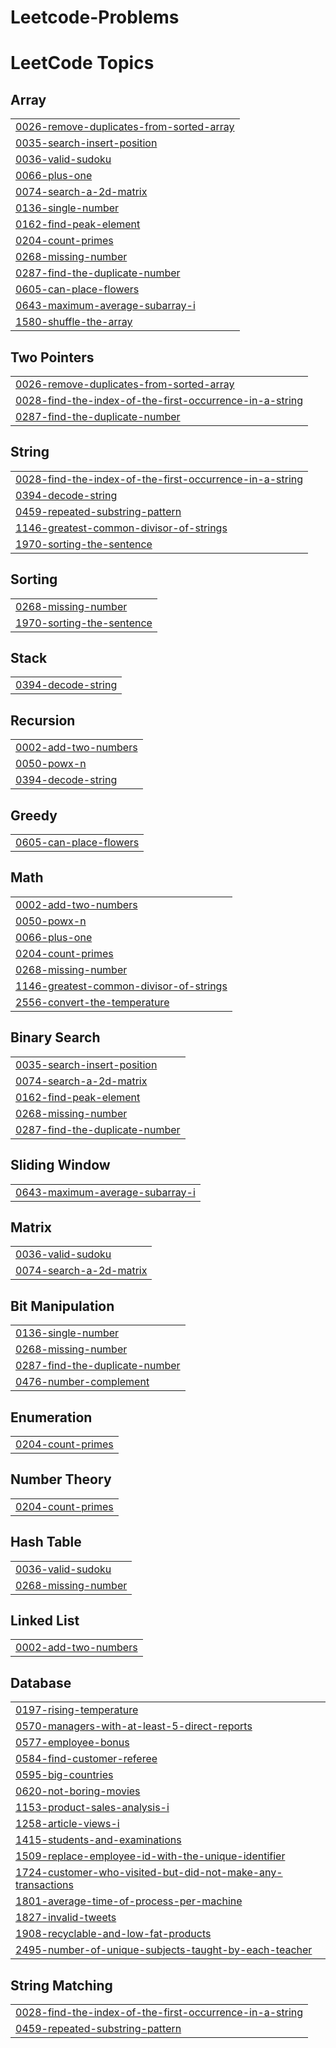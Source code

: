# Leetcode-Problems

<!---LeetCode Topics Start-->
# LeetCode Topics
## Array
|  |
| ------- |
| [0026-remove-duplicates-from-sorted-array](https://github.com/Vanathi-N/Leetcode-Problems/tree/master/0026-remove-duplicates-from-sorted-array) |
| [0035-search-insert-position](https://github.com/Vanathi-N/Leetcode-Problems/tree/master/0035-search-insert-position) |
| [0036-valid-sudoku](https://github.com/Vanathi-N/Leetcode-Problems/tree/master/0036-valid-sudoku) |
| [0066-plus-one](https://github.com/Vanathi-N/Leetcode-Problems/tree/master/0066-plus-one) |
| [0074-search-a-2d-matrix](https://github.com/Vanathi-N/Leetcode-Problems/tree/master/0074-search-a-2d-matrix) |
| [0136-single-number](https://github.com/Vanathi-N/Leetcode-Problems/tree/master/0136-single-number) |
| [0162-find-peak-element](https://github.com/Vanathi-N/Leetcode-Problems/tree/master/0162-find-peak-element) |
| [0204-count-primes](https://github.com/Vanathi-N/Leetcode-Problems/tree/master/0204-count-primes) |
| [0268-missing-number](https://github.com/Vanathi-N/Leetcode-Problems/tree/master/0268-missing-number) |
| [0287-find-the-duplicate-number](https://github.com/Vanathi-N/Leetcode-Problems/tree/master/0287-find-the-duplicate-number) |
| [0605-can-place-flowers](https://github.com/Vanathi-N/Leetcode-Problems/tree/master/0605-can-place-flowers) |
| [0643-maximum-average-subarray-i](https://github.com/Vanathi-N/Leetcode-Problems/tree/master/0643-maximum-average-subarray-i) |
| [1580-shuffle-the-array](https://github.com/Vanathi-N/Leetcode-Problems/tree/master/1580-shuffle-the-array) |
## Two Pointers
|  |
| ------- |
| [0026-remove-duplicates-from-sorted-array](https://github.com/Vanathi-N/Leetcode-Problems/tree/master/0026-remove-duplicates-from-sorted-array) |
| [0028-find-the-index-of-the-first-occurrence-in-a-string](https://github.com/Vanathi-N/Leetcode-Problems/tree/master/0028-find-the-index-of-the-first-occurrence-in-a-string) |
| [0287-find-the-duplicate-number](https://github.com/Vanathi-N/Leetcode-Problems/tree/master/0287-find-the-duplicate-number) |
## String
|  |
| ------- |
| [0028-find-the-index-of-the-first-occurrence-in-a-string](https://github.com/Vanathi-N/Leetcode-Problems/tree/master/0028-find-the-index-of-the-first-occurrence-in-a-string) |
| [0394-decode-string](https://github.com/Vanathi-N/Leetcode-Problems/tree/master/0394-decode-string) |
| [0459-repeated-substring-pattern](https://github.com/Vanathi-N/Leetcode-Problems/tree/master/0459-repeated-substring-pattern) |
| [1146-greatest-common-divisor-of-strings](https://github.com/Vanathi-N/Leetcode-Problems/tree/master/1146-greatest-common-divisor-of-strings) |
| [1970-sorting-the-sentence](https://github.com/Vanathi-N/Leetcode-Problems/tree/master/1970-sorting-the-sentence) |
## Sorting
|  |
| ------- |
| [0268-missing-number](https://github.com/Vanathi-N/Leetcode-Problems/tree/master/0268-missing-number) |
| [1970-sorting-the-sentence](https://github.com/Vanathi-N/Leetcode-Problems/tree/master/1970-sorting-the-sentence) |
## Stack
|  |
| ------- |
| [0394-decode-string](https://github.com/Vanathi-N/Leetcode-Problems/tree/master/0394-decode-string) |
## Recursion
|  |
| ------- |
| [0002-add-two-numbers](https://github.com/Vanathi-N/Leetcode-Problems/tree/master/0002-add-two-numbers) |
| [0050-powx-n](https://github.com/Vanathi-N/Leetcode-Problems/tree/master/0050-powx-n) |
| [0394-decode-string](https://github.com/Vanathi-N/Leetcode-Problems/tree/master/0394-decode-string) |
## Greedy
|  |
| ------- |
| [0605-can-place-flowers](https://github.com/Vanathi-N/Leetcode-Problems/tree/master/0605-can-place-flowers) |
## Math
|  |
| ------- |
| [0002-add-two-numbers](https://github.com/Vanathi-N/Leetcode-Problems/tree/master/0002-add-two-numbers) |
| [0050-powx-n](https://github.com/Vanathi-N/Leetcode-Problems/tree/master/0050-powx-n) |
| [0066-plus-one](https://github.com/Vanathi-N/Leetcode-Problems/tree/master/0066-plus-one) |
| [0204-count-primes](https://github.com/Vanathi-N/Leetcode-Problems/tree/master/0204-count-primes) |
| [0268-missing-number](https://github.com/Vanathi-N/Leetcode-Problems/tree/master/0268-missing-number) |
| [1146-greatest-common-divisor-of-strings](https://github.com/Vanathi-N/Leetcode-Problems/tree/master/1146-greatest-common-divisor-of-strings) |
| [2556-convert-the-temperature](https://github.com/Vanathi-N/Leetcode-Problems/tree/master/2556-convert-the-temperature) |
## Binary Search
|  |
| ------- |
| [0035-search-insert-position](https://github.com/Vanathi-N/Leetcode-Problems/tree/master/0035-search-insert-position) |
| [0074-search-a-2d-matrix](https://github.com/Vanathi-N/Leetcode-Problems/tree/master/0074-search-a-2d-matrix) |
| [0162-find-peak-element](https://github.com/Vanathi-N/Leetcode-Problems/tree/master/0162-find-peak-element) |
| [0268-missing-number](https://github.com/Vanathi-N/Leetcode-Problems/tree/master/0268-missing-number) |
| [0287-find-the-duplicate-number](https://github.com/Vanathi-N/Leetcode-Problems/tree/master/0287-find-the-duplicate-number) |
## Sliding Window
|  |
| ------- |
| [0643-maximum-average-subarray-i](https://github.com/Vanathi-N/Leetcode-Problems/tree/master/0643-maximum-average-subarray-i) |
## Matrix
|  |
| ------- |
| [0036-valid-sudoku](https://github.com/Vanathi-N/Leetcode-Problems/tree/master/0036-valid-sudoku) |
| [0074-search-a-2d-matrix](https://github.com/Vanathi-N/Leetcode-Problems/tree/master/0074-search-a-2d-matrix) |
## Bit Manipulation
|  |
| ------- |
| [0136-single-number](https://github.com/Vanathi-N/Leetcode-Problems/tree/master/0136-single-number) |
| [0268-missing-number](https://github.com/Vanathi-N/Leetcode-Problems/tree/master/0268-missing-number) |
| [0287-find-the-duplicate-number](https://github.com/Vanathi-N/Leetcode-Problems/tree/master/0287-find-the-duplicate-number) |
| [0476-number-complement](https://github.com/Vanathi-N/Leetcode-Problems/tree/master/0476-number-complement) |
## Enumeration
|  |
| ------- |
| [0204-count-primes](https://github.com/Vanathi-N/Leetcode-Problems/tree/master/0204-count-primes) |
## Number Theory
|  |
| ------- |
| [0204-count-primes](https://github.com/Vanathi-N/Leetcode-Problems/tree/master/0204-count-primes) |
## Hash Table
|  |
| ------- |
| [0036-valid-sudoku](https://github.com/Vanathi-N/Leetcode-Problems/tree/master/0036-valid-sudoku) |
| [0268-missing-number](https://github.com/Vanathi-N/Leetcode-Problems/tree/master/0268-missing-number) |
## Linked List
|  |
| ------- |
| [0002-add-two-numbers](https://github.com/Vanathi-N/Leetcode-Problems/tree/master/0002-add-two-numbers) |
## Database
|  |
| ------- |
| [0197-rising-temperature](https://github.com/Vanathi-N/Leetcode-Problems/tree/master/0197-rising-temperature) |
| [0570-managers-with-at-least-5-direct-reports](https://github.com/Vanathi-N/Leetcode-Problems/tree/master/0570-managers-with-at-least-5-direct-reports) |
| [0577-employee-bonus](https://github.com/Vanathi-N/Leetcode-Problems/tree/master/0577-employee-bonus) |
| [0584-find-customer-referee](https://github.com/Vanathi-N/Leetcode-Problems/tree/master/0584-find-customer-referee) |
| [0595-big-countries](https://github.com/Vanathi-N/Leetcode-Problems/tree/master/0595-big-countries) |
| [0620-not-boring-movies](https://github.com/Vanathi-N/Leetcode-Problems/tree/master/0620-not-boring-movies) |
| [1153-product-sales-analysis-i](https://github.com/Vanathi-N/Leetcode-Problems/tree/master/1153-product-sales-analysis-i) |
| [1258-article-views-i](https://github.com/Vanathi-N/Leetcode-Problems/tree/master/1258-article-views-i) |
| [1415-students-and-examinations](https://github.com/Vanathi-N/Leetcode-Problems/tree/master/1415-students-and-examinations) |
| [1509-replace-employee-id-with-the-unique-identifier](https://github.com/Vanathi-N/Leetcode-Problems/tree/master/1509-replace-employee-id-with-the-unique-identifier) |
| [1724-customer-who-visited-but-did-not-make-any-transactions](https://github.com/Vanathi-N/Leetcode-Problems/tree/master/1724-customer-who-visited-but-did-not-make-any-transactions) |
| [1801-average-time-of-process-per-machine](https://github.com/Vanathi-N/Leetcode-Problems/tree/master/1801-average-time-of-process-per-machine) |
| [1827-invalid-tweets](https://github.com/Vanathi-N/Leetcode-Problems/tree/master/1827-invalid-tweets) |
| [1908-recyclable-and-low-fat-products](https://github.com/Vanathi-N/Leetcode-Problems/tree/master/1908-recyclable-and-low-fat-products) |
| [2495-number-of-unique-subjects-taught-by-each-teacher](https://github.com/Vanathi-N/Leetcode-Problems/tree/master/2495-number-of-unique-subjects-taught-by-each-teacher) |
## String Matching
|  |
| ------- |
| [0028-find-the-index-of-the-first-occurrence-in-a-string](https://github.com/Vanathi-N/Leetcode-Problems/tree/master/0028-find-the-index-of-the-first-occurrence-in-a-string) |
| [0459-repeated-substring-pattern](https://github.com/Vanathi-N/Leetcode-Problems/tree/master/0459-repeated-substring-pattern) |
<!---LeetCode Topics End-->